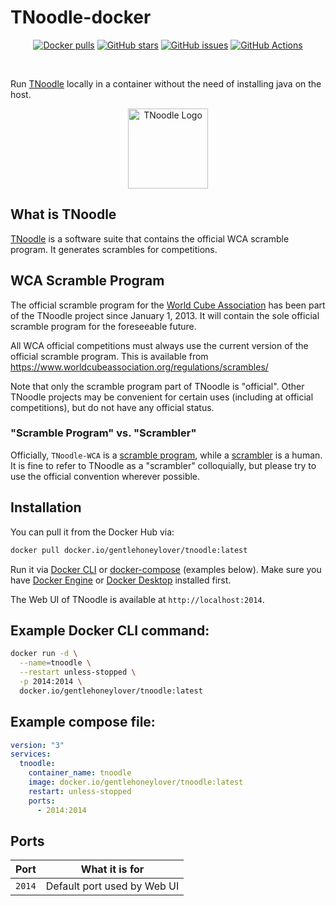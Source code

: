 # TNoodle-docker
<p align="center">
	<a href="https://hub.docker.com/r/gentlehoneylover/tnoodle/"><img alt="Docker pulls" src="https://img.shields.io/docker/pulls/gentlehoneylover/tnoodle?logo=docker&label=Docker%20pulls"></a>
	<a href="https://github.com/GentleHoneyLover/tnoodle-docker"><img alt="GitHub stars" src="https://img.shields.io/github/stars/gentlehoneylover/tnoodle-docker?logo=GitHub&label=GitHub%20stars&color=gold"></a>
	<a href="https://github.com/GentleHoneyLover/tnoodle-docker"><img alt="GitHub issues" src="https://img.shields.io/github/issues/gentlehoneylover/tnoodle-docker?logo=GitHub&label=GitHub%20issues"></a>
	<a href="https://actions-badge.atrox.dev/gentlehoneylover/tnoodle-docker/goto?ref=master"><img alt="GitHub Actions" src="https://img.shields.io/endpoint.svg?url=https%3A%2F%2Factions-badge.atrox.dev%2Fgentlehoneylover%2Ftnoodle-docker%2Fbadge%3Fref%3Dmaster&style=flat" /></a>
</p><br>

Run [TNoodle](https://www.worldcubeassociation.org/regulations/scrambles/) locally in a container without the need of installing java on the host.

<p align="center">
	<img src="https://raw.githubusercontent.com/thewca/tnoodle/master/tnoodle-server/src/main/resources/icons/tnoodle_logo_1024.png" alt="TNoodle Logo" height="128px"/>
</p>

## What is TNoodle

[TNoodle](https://github.com/thewca/tnoodle) is a software suite that contains the official WCA scramble program. It generates scrambles for competitions.

## WCA Scramble Program

The official scramble program for the [World Cube Association](https://www.worldcubeassociation.org/) has been part of the TNoodle project since January 1, 2013. It will contain the sole official scramble program for the foreseeable future.

All WCA official competitions must always use the current version of the official scramble program. This is available from <https://www.worldcubeassociation.org/regulations/scrambles/>

Note that only the scramble program part of TNoodle is "official". Other TNoodle projects may be convenient for certain uses (including at official competitions), but do not have any official status.

### "Scramble Program" vs. "Scrambler"

Officially, `TNoodle-WCA` is a [scramble program](https://www.worldcubeassociation.org/regulations/#4f), while a [scrambler](https://www.worldcubeassociation.org/regulations/#A2b) is a human. It is fine to refer to TNoodle as a "scrambler" colloquially, but please try to use the official convention wherever possible.

## Installation

You can pull it from the Docker Hub via:
```sh
docker pull docker.io/gentlehoneylover/tnoodle:latest
```
Run it via [Docker CLI](https://docs.docker.com/engine/reference/commandline/cli/) or [docker-compose](https://docs.docker.com/compose/) (examples below). Make sure you have [Docker Engine](https://docs.docker.com/engine/install/) or [Docker Desktop](https://www.docker.com/get-started/) installed first.

The Web UI of TNoodle is available at `http://localhost:2014`.

## Example Docker CLI command:
```sh
docker run -d \
  --name=tnoodle \
  --restart unless-stopped \
  -p 2014:2014 \
  docker.io/gentlehoneylover/tnoodle:latest
```

## Example compose file:
```yaml
version: "3"
services:
  tnoodle:
    container_name: tnoodle
    image: docker.io/gentlehoneylover/tnoodle:latest
    restart: unless-stopped
    ports:
      - 2014:2014
```

## Ports
|  Port  | What it is for              |
| :----: | --------------------------- |
| `2014` | Default port used by Web UI |